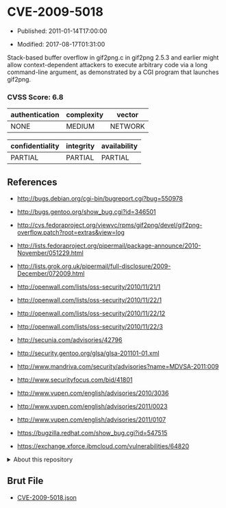 # CVE-2009-5018

- Published: 2011-01-14T17:00:00

- Modified: 2017-08-17T01:31:00

Stack-based buffer overflow in gif2png.c in gif2png 2.5.3 and earlier might allow context-dependent attackers to execute arbitrary code via a long command-line argument, as demonstrated by a CGI program that launches gif2png.

### CVSS Score: **6.8**

| authentication | complexity | vector |
| --- | --- | --- |
| NONE | MEDIUM | NETWORK |

| confidentiality | integrity | availability |
| --- | --- | --- |
| PARTIAL | PARTIAL | PARTIAL |

## References

* http://bugs.debian.org/cgi-bin/bugreport.cgi?bug=550978

* http://bugs.gentoo.org/show_bug.cgi?id=346501

* http://cvs.fedoraproject.org/viewvc/rpms/gif2png/devel/gif2png-overflow.patch?root=extras&view=log

* http://lists.fedoraproject.org/pipermail/package-announce/2010-November/051229.html

* http://lists.grok.org.uk/pipermail/full-disclosure/2009-December/072009.html

* http://openwall.com/lists/oss-security/2010/11/21/1

* http://openwall.com/lists/oss-security/2010/11/22/1

* http://openwall.com/lists/oss-security/2010/11/22/12

* http://openwall.com/lists/oss-security/2010/11/22/3

* http://secunia.com/advisories/42796

* http://security.gentoo.org/glsa/glsa-201101-01.xml

* http://www.mandriva.com/security/advisories?name=MDVSA-2011:009

* http://www.securityfocus.com/bid/41801

* http://www.vupen.com/english/advisories/2010/3036

* http://www.vupen.com/english/advisories/2011/0023

* http://www.vupen.com/english/advisories/2011/0107

* https://bugzilla.redhat.com/show_bug.cgi?id=547515

* https://exchange.xforce.ibmcloud.com/vulnerabilities/64820

<details>
<summary>About this repository</summary> 

  This repository is part of the project [Live Hack CVE](https://github.com/Live-Hack-CVE). Main website can be found [www.live-hack.org](https://www.live-hack.org) 
  
  Made by [Sn0wAlice](https://github.com/Sn0wAlice) for the people that care about security and need to have a feed of the latest CVEs. Hope you enjoy it, don't forget to star the repo and follow me on [Twitter](https://twitter.com/Sn0wAlice) and [Github](https://github.com/Sn0wAlice). And that is my [personnal website](https://www.alice-snow.me/)

  - [Home Page](https://github.com/Live-Hack-CVE)
  - [Framework](https://github.com/Live-Hack-CVE/cve-framework)
  - [CVE database](https://github.com/Live-Hack-CVE/full_database)
  - [Changelog](https://github.com/Live-Hack-CVE/Changelog)
</details>

## Brut File

* [CVE-2009-5018.json](https://raw.githubusercontent.com/Live-Hack-CVE/full_database/main/cves/2009/CVE-2009-5018.json)

